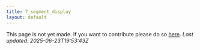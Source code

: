 ```yaml
---
title: 7_segment_display
layout: default
---
```


This page is not yet made. If you want to contribute please do so [here](https://github.com/CrazyH2/Bigstone/blob/wiki/components/7_segment_display.md).
_Last updated: 2025-06-23T19:53:43Z_
